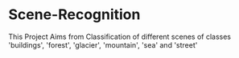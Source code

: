# Scene-Recognition
This Project Aims from Classification of different scenes of classes 'buildings', 'forest', 'glacier', 'mountain', 'sea' and 'street'
